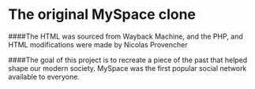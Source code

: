 # The original MySpace clone

####The HTML was sourced from Wayback Machine, and the PHP, and HTML modifications were made by Nicolas Provencher

####The goal of this project is to recreate a piece of the past that helped shape our modern society. MySpace was the first popular social network available to everyone.
